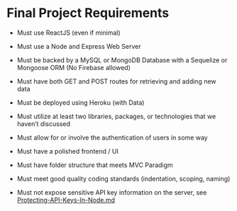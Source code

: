 # Final Project Requirements

* Must use ReactJS (even if minimal)

* Must use a Node and Express Web Server

* Must be backed by a MySQL or MongoDB Database with a Sequelize or Mongoose ORM (No Firebase allowed)  

* Must have both GET and POST routes for retrieving and adding new data

* Must be deployed using Heroku (with Data)

* Must utilize at least two libraries, packages, or technologies that we haven’t discussed

* Must allow for or involve the authentication of users in some way

* Must have a polished frontend / UI 

* Must have folder structure that meets MVC Paradigm

* Must meet good quality coding standards (indentation, scoping, naming)

* Must not expose sensitive API key information on the server, see [Protecting-API-Keys-In-Node.md](../../10-nodejs/03-Supplemental/Protecting-API-Keys-In-Node.md)
